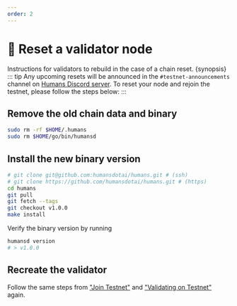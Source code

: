 ```yaml
---
order: 2
---
```


# 🤖 Reset a validator node

Instructions for validators to rebuild in the case of a chain reset. {synopsis}
::: tip
Any upcoming resets will be announced in the `#testnet-announcements` channel on [Humans Discord server](https://discord.com/channels/999302051538411671/1039540079594582026). 
To reset your node and rejoin the testnet, please follow the steps below:
:::
## Remove the old chain data and binary

```bash
sudo rm -rf $HOME/.humans
sudo rm $HOME/go/bin/humansd
```

## Install the new binary version

```bash
# git clone git@github.com:humansdotai/humans.git # (ssh)
# git clone https://github.com/humansdotai/humans.git # (https)
cd humans
git pull
git fetch --tags
git checkout v1.0.0
make install
```

Verify the binary version by running

```bash
humansd version
# > v1.0.0
```

## Recreate the validator

Follow the same steps from ["Join Testnet"](/run-nodes/testnet/joining-testnet.html) and ["Validating on Testnet"](/run-nodes/validators/validating-on-testnet.html) again.
